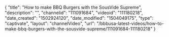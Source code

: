 {
    "title": "How to make BBQ Burgers with the SousVide Supreme",
    "description": "",
    "channelid": "111091684",
    "videoid": "111180218",
    "date_created": "1502924120",
    "date_modified": "1504049175",
    "type": "captivate",
    "layout": "channelVideo",
    "url": "\/bbbusa-latest-videos\/how-to-make-bbq-burgers-with-the-sousvide-supreme\/111091684-111180218"
}